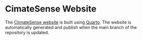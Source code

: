 # CimateSense Website

The [ClimateSense website](https://climatesense-project.eu) is built using [Quarto](https://quarto.org/).
The website is automatically generated and publish when the main branch of the repository is updated.
